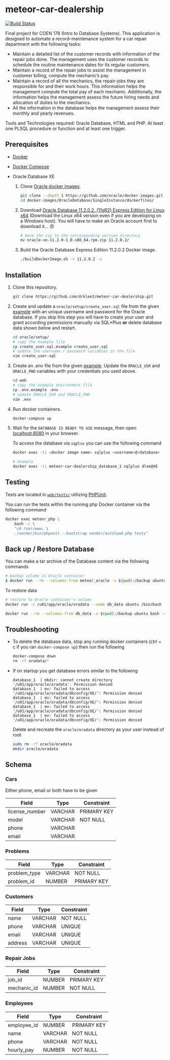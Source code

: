 # meteor-car-dealership

[![Build Status](https://travis-ci.org/drklee3/meteor-car-dealership.svg?branch=master)](https://travis-ci.org/drklee3/meteor-car-dealership)

Final project for COEN 178 (Intro to Database Systems).  This application is designed to automate a record-maintenance system for a car repair department with the following tasks:

* Maintain a detailed list of the customer records with information of the repair jobs done.  The management uses the customer records to schedule the routine maintenance dates for its regular customers.
* Maintain a record of the repair jobs to assist the management in customer billing, compute the mechanic’s pay.
* Maintain a record of all the mechanics, the repair-jobs they are responsible for and their work hours. This information helps the management compute the total pay of each mechanic. Additionally, the information helps the management assess the future hiring needs and allocation of duties to the mechanics.
* All the information in the database helps the management assess their monthly and yearly revenues.

Tools and Technologies required: Oracle Database, HTML and PHP.  At least one PLSQL procedure or function and at least one trigger.

## Prerequisites

* [Docker](https://docs.docker.com/install/)

* [Docker Compose](https://docs.docker.com/compose/install/)

* Oracle Database XE
  1. Clone [Oracle docker images](https://github.com/oracle/docker-images).

        ```bash
        git clone --depth 1 https://github.com/oracle/docker-images.git
        cd docker-images/OracleDatabase/SingleInstance/dockerfiles/
        ```

  2. Download [Oracle Database 11.2.0.2. (11gR2) Express Edition for Linux x64](https://www.oracle.com/technetwork/database/database-technologies/express-edition/downloads/xe-prior-releases-5172097.html) (Download the Linux x64 version even if you are developing on a Windows host).  You will have to make an Oracle account first to download it... 😠

        ```bash
        # move the zip to the corresponding version directory
        mv oracle-xe-11.2.0-1.0.x86_64.rpm.zip 11.2.0.2/
        ```

  3. Build the Oracle Database Express Edition 11.2.0.2 Docker image.

       ```bash
       ./buildDockerImage.sh -v 11.2.0.2 -x
       ```

## Installation

1. Clone this repository.

    ```bash
    git clone https://github.com/drklee3/meteor-car-dealership.git
    ```

2. Create and update a `oracle/setup/create_user.sql` file from the given [example](oracle/setup/create_user.sql.example) with an unique username and password for the Oracle database.
    If you skip this step you will have to create your user and grant according permissions manually via SQL*Plus **or** delete database data shown below and restart.

    ```bash
    cd oracle/setup/
    # copy the example file
    cp create_user.sql.example create_user.sql
    # update the username / password variables in the file
    vim create_user.sql
    ```

3. Create an .env file from the given [example](web/.env.example). Update the `ORACLE_USR` and `ORACLE_PWD` variables with your credentials you used above.

    ```bash
    cd web
    # copy the example environment file
    cp .env.example .env
    # update ORACLE_USR and ORACLE_PWD
    vim .env
    ```

4. Run docker containers.

    ```bash
    docker-compose up
    ```

5. Wait for the `DATABASE IS READY TO USE` message, then open [localhost:8080](http://localhost:8080/) in your browser.

    To access the database via `sqplus` you can use the following command

    ```bash
    docker exec -ti <docker image name> sqlplus <username>@<database>

    # example
    docker exec -ti meteor-car-dealership_database_1 sqlplus dlee@XE
    ```

## Testing

Tests are located in [`web/tests/`](web/tests/) utilizing [PHPUnit](https://phpunit.de/index.html).

You can run the tests within the running php Docker container via the following command

```bash
docker exec meteor_php \
    bash -c \
    "cd /var/www; \
    ./vendor/bin/phpunit --bootstrap vendor/autoload.php tests"
```

## Back up / Restore Database

You can make a tar archive of the Database content via the following commands

```bash
# backup volume in Oracle container
$ docker run --rm --volumes-from meteor_oracle -v $(pwd):/backup ubuntu tar cvf /backup/backup.tar /u01/app/oracle/oradata
```

To restore data

```bash
# restore to Oracle container's volume
docker run -v /u01/app/oracle/oradata --name db_data ubuntu /bin/bash

docker run --rm --volumes-from db_data -v $(pwd):/backup ubuntu bash -c "cd /u01/app/oracle/oradata && tar xvf /backup/backup.tar --strip 1"
```

## Troubleshooting

* To delete the database data, stop any running docker containers (ctrl + c if you ran `docker-compose up`) then run the following

    ```bash
    docker-compose down
    rm -rf oradata/*
    ```

* If on startup you get database errors similar to the following

    ```text
    database_1  | mkdir: cannot create directory '/u01/app/oracle/oradata': Permission denied
    database_1  | mv: failed to access '/u01/app/oracle/oradata/dbconfig/XE/': Permission denied
    database_1  | mv: failed to access '/u01/app/oracle/oradata/dbconfig/XE/': Permission denied
    database_1  | mv: failed to access '/u01/app/oracle/oradata/dbconfig/XE/': Permission denied
    database_1  | mv: failed to access '/u01/app/oracle/oradata/dbconfig/XE/': Permission denied
    ```

    Delete and recreate the `oracle/oradata` directory as your user instead of root

    ```bash
    sudo rm -rf oracle/oradata
    mkdir oracle/oradata
    ```

## Schema

### Cars

Either phone, email or both have to be given

| Field          | Type    | Constraint  |
| -------------- | ------- | ----------- |
| license_number | VARCHAR | PRIMARY KEY |
| model          | VARCHAR | NOT NULL    |
| phone          | VARCHAR |             |
| email          | VARCHAR |             |

### Problems

| Field        | Type    | Constraint  |
| ------------ | ------- | ----------- |
| problem_type | VARCHAR | NOT NULL    |
| problem_id   | NUMBER  | PRIMARY KEY |

### Customers

| Field   | Type    | Constraint |
| ------- | ------- | ---------- |
| name    | VARCHAR | NOT NULL   |
| phone   | VARCHAR | UNIQUE     |
| email   | VARCHAR | UNIQUE     |
| address | VARCHAR | UNIQUE     |

### Repair Jobs

| Field       | Type    | Constraint  |
| ----------- | ------- | ----------- |
| job_id      | NUMBER  | PRIMARY KEY |
| mechanic_id | NUMBER  | NOT NULL    |

### Employees

| Field       | Type    | Constraint  |
| ----------- | ------- | ----------- |
| employee_id | NUMBER  | PRIMARY KEY |
| name        | VARCHAR | NOT NULL    |
| phone       | VARCHAR | NOT NULL    |
| hourly_pay  | NUMBER  | NOT NULL    |
